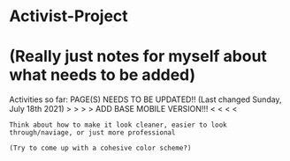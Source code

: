 # Activist-Project
# (Really just notes for myself about what needs to be added)
Activities so far:
    PAGE(S) NEEDS TO BE UPDATED!! (Last changed Sunday, July 18th 2021)
    > > > > ADD BASE MOBILE VERSION!!! < < < <
    
    Think about how to make it look cleaner, easier to look through/naviage, or just more professional
    
    (Try to come up with a cohesive color scheme?)
